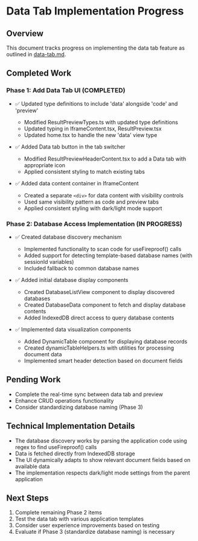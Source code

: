 # Data Tab Implementation Progress

## Overview

This document tracks progress on implementing the data tab feature as outlined in [data-tab.md](./data-tab.md).

## Completed Work

### Phase 1: Add Data Tab UI (COMPLETED)

- ✅ Updated type definitions to include 'data' alongside 'code' and 'preview'

  - Modified ResultPreviewTypes.ts with updated type definitions
  - Updated typing in IframeContent.tsx, ResultPreview.tsx
  - Updated home.tsx to handle the new 'data' view type

- ✅ Added Data tab button in the tab switcher
  - Modified ResultPreviewHeaderContent.tsx to add a Data tab with appropriate icon
  - Applied consistent styling to match existing tabs
- ✅ Added data content container in IframeContent
  - Created a separate `<div>` for data content with visibility controls
  - Used same visibility pattern as code and preview tabs
  - Applied consistent styling with dark/light mode support

### Phase 2: Database Access Implementation (IN PROGRESS)

- ✅ Created database discovery mechanism

  - Implemented functionality to scan code for useFireproof() calls
  - Added support for detecting template-based database names (with sessionId variables)
  - Included fallback to common database names

- ✅ Added initial database display components

  - Created DatabaseListView component to display discovered databases
  - Created DatabaseData component to fetch and display database contents
  - Added IndexedDB direct access to query database contents

- ✅ Implemented data visualization components
  - Added DynamicTable component for displaying database records
  - Created dynamicTableHelpers.ts with utilities for processing document data
  - Implemented smart header detection based on document fields

## Pending Work

- Complete the real-time sync between data tab and preview
- Enhance CRUD operations functionality
- Consider standardizing database naming (Phase 3)

## Technical Implementation Details

- The database discovery works by parsing the application code using regex to find useFireproof() calls
- Data is fetched directly from IndexedDB storage
- The UI dynamically adapts to show relevant document fields based on available data
- The implementation respects dark/light mode settings from the parent application

## Next Steps

1. Complete remaining Phase 2 items
2. Test the data tab with various application templates
3. Consider user experience improvements based on testing
4. Evaluate if Phase 3 (standardize database naming) is necessary
